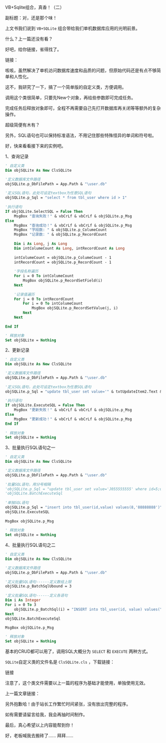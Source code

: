 VB+Sqlite组合，真香！（二）

副标题：对，还是那个味！



上文书我们说到 `VB+SQLite` 组合带给我们单机数据库应用的光明前景。

什么？上一篇还没有看？

好吧，给你链接，省得找了。

链接：

咳咳，虽然解决了单机访问数据库速度和品质的问题，但原始代码还是有点不够简单和人性化。

这不，我研究了一下，搞了一个简单版的自定义类，方便调用。



调用这个类很简单，只要先New个对象，再给些参数即可完成任务。

完成任务后释放对象即可，全程不再需要自己先打开数据库再关闭等等额外的复杂操作。

超级简便有木有？

另外，SQL语句也可以保持标准语法，不用记住那些特殊怪异的单词和符号啦。

好，快来看看接下来的实例吧。



1、查询记录

```vb
' 自定义类
Dim objSQLite As New ClsSQLite

'定义数据库文件路径
objSQLite.p_DbFilePath = App.Path & "\user.db"
    
'定义SQL语句，此处可设定textbox为任意SQL语句
objSQLite.p_Sql = "select * from tbl_user where id > 1"
    
'执行语句
If objSQLite.SelectSQL = False Then
    MsgBox "查询失败！" & vbCrLf & vbCrLf & objSQLite.p_Msg
Else
    MsgBox "查询成功！" & vbCrLf & vbCrLf & objSQLite.p_Msg
    MsgBox "字段数: " & objSQLite.p_ColumeCount
    MsgBox "记录数: " & objSQLite.p_RecordCount
        
    Dim i As Long, j As Long
    Dim intColumeCount As Long, intRecordCount As Long
    
    intColumeCount = objSQLite.p_ColumeCount - 1
    intRecordCount = objSQLite.p_RecordCount - 1
        
    '字段名称遍历
    For i = 0 To intColumeCount
        MsgBox objSQLite.p_RecordSetField(i)
    Next
        
    '记录值遍历
    For j = 0 To intRecordCount
        For i = 0 To intColumeCount
            MsgBox objSQLite.p_RecordSetValue(j, i)
        Next
    Next
        
End If

' 释放对象
Set objSQLite = Nothing
```



2、更新记录

```vb
' 自定义类
Dim objSQLite As New ClsSQLite

'定义数据库文件路径
objSQLite.p_DbFilePath = App.Path & "\user.db"
    
'定义SQL语句，此处可设定textbox为任意SQL语句
objSQLite.p_Sql = "update tbl_user set value='" & txtUpdateItem2.Text & "' where id=" & txtUpdateItem1.Text
    
'执行语句
If objSQLite.ExecuteSQL = False Then
    MsgBox "更新失败！" & vbCrLf & vbCrLf & objSQLite.p_Msg
Else
    MsgBox "更新成功！" & vbCrLf & vbCrLf & objSQLite.p_Msg
End If
    
' 释放对象
Set objSQLite = Nothing
```



3、批量执行SQL语句之一

```vb
' 自定义类
Dim objSQLite As New ClsSQLite

'定义数据库文件路径
objSQLite.p_DbFilePath = App.Path & "\user.db"
    
'批量SQL语句，用分号相隔
'objSQLite.p_Sql = "update tbl_user set value='J055555555' where id=5;update tbl_user set value='K066666666' where id=6;insert into tbl_user(id,value) values(9,'ABC123')"
'objSQLite.BatchExecuteSql
    
'单独SQL语句
objSQLite.p_Sql = "insert into tbl_user(id,value) values(8,'88888888')"
objSQLite.ExecuteSQL
    
MsgBox objSQLite.p_Msg
    
' 释放对象
Set objSQLite = Nothing
```



4、批量执行SQL语句之二

```vb
' 自定义类
Dim objSQLite As New ClsSQLite

'定义数据库文件路径
objSQLite.p_DbFilePath = App.Path & "\user.db"
    
'定义批量SQL语句------定义数组上限
objSQLite.p_BatchSqlUbound = 3
    
'定义批量SQL语句------定义各语句
Dim i As Integer
For i = 0 To 3
	objSQLite.p_BatchSql(i) = "INSERT into tbl_user(id, value) values(" & i + 10 & ",'xxxxxxxx')"
Next
objSQLite.BatchExecuteSql
    
MsgBox objSQLite.p_Msg

' 释放对象
Set objSQLite = Nothing
```



基本的CRUD都可以用了，调用SQL大概分为 `SELECT` 和 `EXECUTE` 两种方式。

`SQLite`自定义类的文件名是 `ClsSQLite.cls` ，下载链接：

链接

注意了，这个类文件需要以上一篇的程序为基础才能使用，单独使用无效。

上一篇文章链接：



另外抱歉哈！由于站长工作繁忙时间紧张，没有放出完整的程序。

如有需要请留言给我，我会再抽时间制作。

最后，真心希望以上内容能帮到你！

好，老板喊我去搬砖了...... 拜拜......